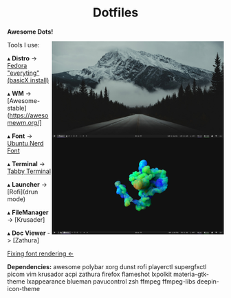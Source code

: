 <h1 align='center'>Dotfiles</h1>

**Awesome Dots!**

<img src='Desktop.png' alt='AwesomeWM' align='right' width='400px'/>

<img src='Desktop2.png' alt='AwesomeWM' align='right' width='400px'/>

Tools I use:

   ▴ **Distro** -> [Fedora "everyting"(basicX install)](https://alt.fedoraproject.org/en/)

   ▴ **WM** -> [Awesome-stable](https://awesomewm.org/]
   
   ▴ **Font** -> [Ubuntu Nerd Font](https://www.nerdfonts.com/#home)
     
   ▴ **Terminal** -> [Tabby Terminal](https://tabby.sh/)
   
   ▴ **Launcher** -> [Rofi](drun mode)

   ▴ **FileManager** -> [Krusader]
   
   ▴ **Doc Viewer** -> [Zathura]

[Fixing font rendering <- ](https://wiki.manjaro.org/index.php/Improve_Font_Rendering)

**Dependencies:**
awesome polybar xorg dunst rofi playerctl supergfxctl picom
vim krusador acpi zathura firefox flameshot lxpolkit materia-gtk-theme
lxappearance blueman pavucontrol zsh ffmpeg ffmpeg-libs deepin-icon-theme
